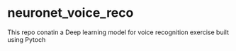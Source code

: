 # neuronet_voice_reco
This repo conatin a Deep learning model for voice recognition exercise built using Pytoch
